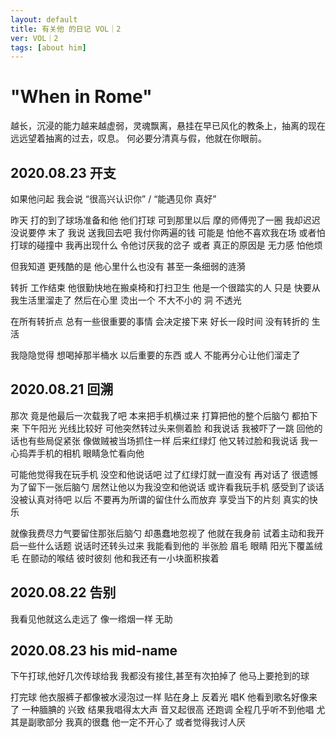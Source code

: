 ```yaml
---
layout: default
title: 有关他 的日记 VOL｜2
ver: VOL｜2
tags: [about him]
---
```

# "When in Rome"

越长，沉浸的能力越来越虚弱，灵魂飘离，悬挂在早已风化的教条上，抽离的现在远远望着抽离的过去，叹息。
何必要分清真与假，他就在你眼前。

## 2020.08.23 开支
如果他问起 我会说
“很高兴认识你” / “能遇见你 真好”

昨天 打的到了球场准备和他 他们打球 
可到那里以后 摩的师傅兜了一圈 我却迟迟没说要停
末了 我说
送我回去吧 我付你两遍的钱
可能是 怕他不喜欢我在场
或者怕 打球的碰撞中 我再出现什么 令他讨厌我的岔子
或者 真正的原因是 无力感
怕他烦

但我知道 更残酷的是
他心里什么也没有
甚至一条细弱的涟漪

转折
工作结束 他很勤快地在搬桌椅和打扫卫生 他是一个很踏实的人 只是 快要从我生活里溜走了 然后在心里 烫出一个 不大不小的 洞 不透光

在所有转折点 总有一些很重要的事情 会决定接下来 好长一段时间 没有转折的 生活

我隐隐觉得 想喝掉那半桶水 以后重要的东西 或人 不能再分心让他们溜走了

## 2020.08.21 回溯
那次 竟是他最后一次载我了吧
本来把手机横过来 打算把他的整个后脑勺
都拍下来 下午阳光 光线比较好
可他突然转过头来侧着脸 和我说话
我被吓了一跳 回他的话也有些局促紧张
像做贼被当场抓住一样
后来红绿灯
他又转过脸和我说话
我一心捣弄手机的相机
眼睛急忙看向他

可能他觉得我在玩手机 没空和他说­话吧
过了红绿灯就一直没有 再对话了
很遗憾 为了留下一张后脑勺
居然让他以为我没空和他说话
或许看我玩手机
感受到了谈话没被认真对待吧
以后 不要再为所谓的留住什么而放弃
享受当下的片刻 真实的快乐

就像我费尽力气要留住那张后­脑勺
却愚蠢地忽视了 他就在我身前
试着主动和我开启一些什么话题
说­话时还转头过来 我能看到他的
半张脸 眉毛 眼睛 阳光下覆盖绒毛
在颤动的喉结
彼时彼刻 他和我还有一小块面积挨着

## 2020.08.22 告别
我看见他就这么走远了 像一绺烟一样 无助

## 2020.08.23 his mid-name 
下午打球,他好几次传球给我
我都没有接住,甚至有次拍掉了
他马上要抢到的球

打完球 他衣服裤子都像被水浸泡过一样 贴在身上 反着光
唱K 他看到歌名好像来了 一种腼­腆的 兴致 
结果我唱得太大声 音又起很高 还跑调 全程几乎听不到他唱 尤其是副歌部分
我真的很蠢
他一定不开心了
或者觉得我讨人厌
<!-- <h4 class=edge>{{ page.date | date_to_string }}</h4> -->

